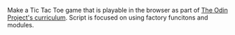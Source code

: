 Make a Tic Tac Toe game that is playable in the browser as part of [The Odin Project's curriculum](https://www.theodinproject.com/courses/javascript/lessons/tic-tac-toe-javascript). Script is focused on using factory funcitons and modules.